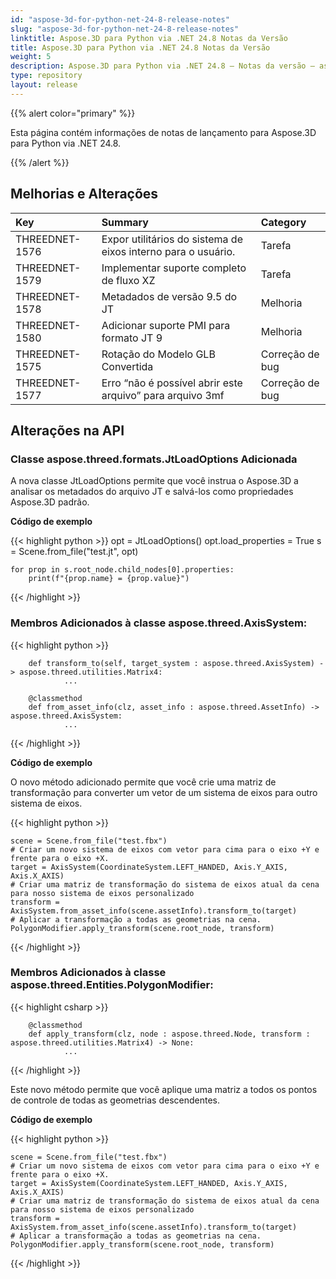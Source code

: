 ```yaml
---
id: "aspose-3d-for-python-net-24-8-release-notes"
slug: "aspose-3d-for-python-net-24-8-release-notes"
linktitle: Aspose.3D para Python via .NET 24.8 Notas da Versão
title: Aspose.3D para Python via .NET 24.8 Notas da Versão
weight: 5
description: Aspose.3D para Python via .NET 24.8 – Notas da versão – as últimas atualizações e correções.
type: repository
layout: release
---
```


{{% alert color="primary" %}}

Esta página contém informações de notas de lançamento para Aspose.3D para Python via .NET 24.8.

{{% /alert %}}
## **Melhorias e Alterações**

|**Key**|**Summary**|**Category**|
| :- | :- | :- |
| THREEDNET-1576 | Expor utilitários do sistema de eixos interno para o usuário. | Tarefa |
| THREEDNET-1579 | Implementar suporte completo de fluxo XZ | Tarefa |
| THREEDNET-1578 | Metadados de versão 9.5 do JT | Melhoria |
| THREEDNET-1580 | Adicionar suporte PMI para formato JT 9 | Melhoria |
| THREEDNET-1575 | Rotação do Modelo GLB Convertida | Correção de bug |
| THREEDNET-1577 | Erro “não é possível abrir este arquivo” para arquivo 3mf | Correção de bug |

## Alterações na API ##

### Classe **aspose.threed.formats.JtLoadOptions** Adicionada



A nova classe JtLoadOptions permite que você instrua o Aspose.3D a analisar os metadados do arquivo JT e salvá-los como propriedades Aspose.3D padrão.

**Código de exemplo**

{{< highlight python >}}
    opt = JtLoadOptions()
    opt.load_properties = True
    s = Scene.from_file("test.jt", opt)
    
    for prop in s.root_node.child_nodes[0].properties:
        print(f"{prop.name} = {prop.value}")
{{< /highlight >}}


### Membros Adicionados à classe **aspose.threed.AxisSystem**:

{{< highlight python >}}

        def transform_to(self, target_system : aspose.threed.AxisSystem) -> aspose.threed.utilities.Matrix4:
                ...

        @classmethod
        def from_asset_info(clz, asset_info : aspose.threed.AssetInfo) -> aspose.threed.AxisSystem:
                ...
{{< /highlight >}}

**Código de exemplo**

O novo método adicionado permite que você crie uma matriz de transformação para converter um vetor de um sistema de eixos para outro sistema de eixos.

{{< highlight python >}}

    scene = Scene.from_file("test.fbx")
    # Criar um novo sistema de eixos com vetor para cima para o eixo +Y e frente para o eixo +X.
    target = AxisSystem(CoordinateSystem.LEFT_HANDED, Axis.Y_AXIS, Axis.X_AXIS)
    # Criar uma matriz de transformação do sistema de eixos atual da cena para nosso sistema de eixos personalizado
    transform = AxisSystem.from_asset_info(scene.assetInfo).transform_to(target)
    # Aplicar a transformação a todas as geometrias na cena.
    PolygonModifier.apply_transform(scene.root_node, transform)
{{< /highlight >}}



### Membros Adicionados à classe **aspose.threed.Entities.PolygonModifier**:

{{< highlight csharp >}}

        @classmethod
        def apply_transform(clz, node : aspose.threed.Node, transform : aspose.threed.utilities.Matrix4) -> None:
                ...

{{< /highlight >}}

Este novo método permite que você aplique uma matriz a todos os pontos de controle de todas as geometrias descendentes.

**Código de exemplo**

{{< highlight python >}}

    scene = Scene.from_file("test.fbx")
    # Criar um novo sistema de eixos com vetor para cima para o eixo +Y e frente para o eixo +X.
    target = AxisSystem(CoordinateSystem.LEFT_HANDED, Axis.Y_AXIS, Axis.X_AXIS)
    # Criar uma matriz de transformação do sistema de eixos atual da cena para nosso sistema de eixos personalizado
    transform = AxisSystem.from_asset_info(scene.assetInfo).transform_to(target)
    # Aplicar a transformação a todas as geometrias na cena.
    PolygonModifier.apply_transform(scene.root_node, transform)
{{< /highlight >}}